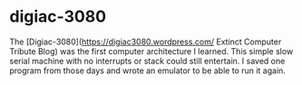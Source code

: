 # digiac-3080

The [Digiac-3080](https://digiac3080.wordpress.com/ Extinct Computer Tribute Blog)
was the first computer architecture I learned.  This simple slow serial machine
with no interrupts or stack could still entertain.  I saved one program from
those days and wrote an emulator to be able to run it again.


